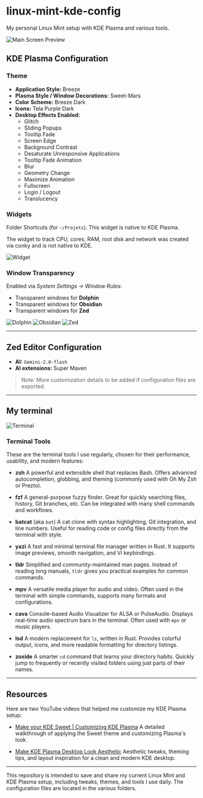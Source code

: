 # linux-mint-kde-config

My personal Linux Mint setup with KDE Plasma and various tools.

![Main Screen Preview](public/principal.png)

## KDE Plasma Configuration

### Theme

- **Application Style:** Breeze
- **Plasma Style / Window Decorations:** Sweet-Mars
- **Color Scheme:** Breeze Dark
- **Icons:** Tela Purple Dark
- **Desktop Effects Enabled:**
  - Glitch
  - Sliding Popups
  - Tooltip Fade
  - Screen Edge
  - Background Contrast
  - Desaturate Unresponsive Applications
  - Tooltip Fade Animation
  - Blur
  - Geometry Change
  - Maximize Animation
  - Fullscreen
  - Login / Logout
  - Translucency

### Widgets

Folder Shortcuts (for `~/Projets`). This widget is native to KDE Plasma.

The widget to track CPU, cores, RAM, root disk and network was created via conky and is not native to KDE.

![Widget](public/conky.png)

### Window Transparency

Enabled via *System Settings → Window Rules*:

- Transparent windows for **Dolphin**
- Transparent windows for **Obsidian**
- Transparent windows for **Zed**

![Dolphin](public/opacity_dolphin.png)
![Obsidian](public/opacity_obsidian.png)
![Zed](public/opacity_zed.png)

---

## Zed Editor Configuration

- **AI:** `Gemini-2.0-flash`
- **AI extensions:** Super Maven

> Note: More customization details to be added if configuration files are exported.

---

## My terminal

![Terminal](public/terminal.png)

### Terminal Tools

These are the terminal tools I use regularly, chosen for their performance, usability, and modern features:

- **zsh**
  A powerful and extensible shell that replaces Bash. Offers advanced autocompletion, globbing, and theming (commonly used with Oh My Zsh or Prezto).

- **fzf**
  A general-purpose fuzzy finder. Great for quickly searching files, history, Git branches, etc. Can be integrated with many shell commands and workflows.

- **batcat** (aka `bat`)
  A cat clone with syntax highlighting, Git integration, and line numbers. Useful for reading code or config files directly from the terminal with style.

- **yazi**
  A fast and minimal terminal file manager written in Rust. It supports image previews, smooth navigation, and Vi keybindings.

- **tldr**
  Simplified and community-maintained man pages. Instead of reading long manuals, `tldr` gives you practical examples for common commands.

- **mpv**
  A versatile media player for audio and video. Often used in the terminal with simple commands, supports many formats and configurations.

- **cava**
  Console-based Audio Visualizer for ALSA or PulseAudio. Displays real-time audio spectrum bars in the terminal. Often used with `mpv` or music players.

- **lsd**
  A modern replacement for `ls`, written in Rust. Provides colorful output, icons, and more readable formatting for directory listings.

- **zoxide**
  A smarter `cd` command that learns your directory habits. Quickly jump to frequently or recently visited folders using just parts of their names.

---

## Resources

Here are two YouTube videos that helped me customize my KDE Plasma setup:

- [Make your KDE Sweet | Customizing KDE Plasma](https://www.youtube.com/watch?v=PyyxQYkloLo)
  A detailed walkthrough of applying the Sweet theme and customizing Plasma's look.

- [Make KDE Plasma Desktop Look Aesthetic](https://www.youtube.com/watch?v=AFqPCgRQmGc)
  Aesthetic tweaks, theming tips, and layout inspiration for a clean and modern KDE desktop.

---

This repository is intended to save and share my current Linux Mint and KDE Plasma setup, including tweaks, themes, and tools I use daily. The configuration files are located in the various folders.

